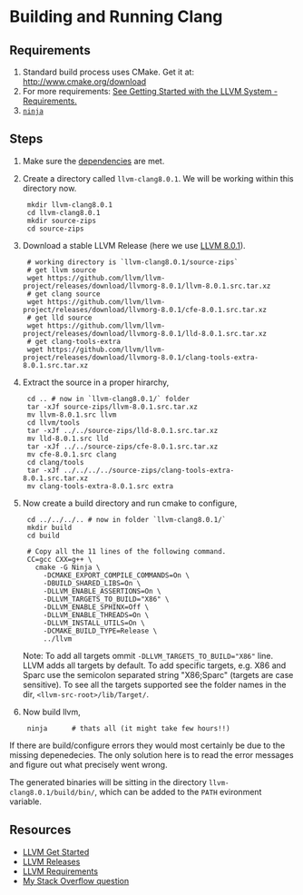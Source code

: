 Building and Running Clang
================================

Requirements <a name="requirements"></a>
----------------------
1. Standard build process uses CMake. Get it at: <http://www.cmake.org/download>
2. For more requirements: [See Getting Started with the LLVM System - Requirements.][3]
3. [`ninja`](https://ninja-build.org/)


Steps
--------------

1. Make sure the [dependencies](#requirements) are met.
2. Create a directory called `llvm-clang8.0.1`. We will be working within this directory now.

        mkdir llvm-clang8.0.1
        cd llvm-clang8.0.1
        mkdir source-zips
        cd source-zips

3. Download a stable LLVM Release (here we use [LLVM 8.0.1][5]).

        # working directory is `llvm-clang8.0.1/source-zips`
        # get llvm source
        wget https://github.com/llvm/llvm-project/releases/download/llvmorg-8.0.1/llvm-8.0.1.src.tar.xz
        # get clang source
        wget https://github.com/llvm/llvm-project/releases/download/llvmorg-8.0.1/cfe-8.0.1.src.tar.xz
        # get lld source
        wget https://github.com/llvm/llvm-project/releases/download/llvmorg-8.0.1/lld-8.0.1.src.tar.xz
        # get clang-tools-extra
        wget https://github.com/llvm/llvm-project/releases/download/llvmorg-8.0.1/clang-tools-extra-8.0.1.src.tar.xz

4. Extract the source in a proper hirarchy,

        cd .. # now in `llvm-clang8.0.1/` folder
        tar -xJf source-zips/llvm-8.0.1.src.tar.xz
        mv llvm-8.0.1.src llvm
        cd llvm/tools
        tar -xJf ../../source-zips/lld-8.0.1.src.tar.xz
        mv lld-8.0.1.src lld
        tar -xJf ../../source-zips/cfe-8.0.1.src.tar.xz
        mv cfe-8.0.1.src clang
        cd clang/tools
        tar -xJf ../../../../source-zips/clang-tools-extra-8.0.1.src.tar.xz
        mv clang-tools-extra-8.0.1.src extra

5. Now create a build directory and run cmake to configure,

        cd ../../../.. # now in folder `llvm-clang8.0.1/`
        mkdir build
        cd build

        # Copy all the 11 lines of the following command.
        CC=gcc CXX=g++ \
          cmake -G Ninja \
            -DCMAKE_EXPORT_COMPILE_COMMANDS=On \
            -DBUILD_SHARED_LIBS=On \
            -DLLVM_ENABLE_ASSERTIONS=On \
            -DLLVM_TARGETS_TO_BUILD="X86" \
            -DLLVM_ENABLE_SPHINX=Off \
            -DLLVM_ENABLE_THREADS=On \
            -DLLVM_INSTALL_UTILS=On \
            -DCMAKE_BUILD_TYPE=Release \
            ../llvm

   Note: To add all targets ommit `-DLLVM_TARGETS_TO_BUILD="X86"` line.
   LLVM adds all targets by default.
   To add specific targets, e.g. X86 and Sparc use
   the semicolon separated string "X86;Sparc" (targets are case sensitive).
   To see all the targets supported see the folder names in the dir,
   `<llvm-src-root>/lib/Target/`.


6. Now build llvm,

        ninja      # thats all (it might take few hours!!)

If there are build/configure errors they would most certainly be due to the missing depenedecies. The only solution here is to read the error messages and figure out what precisely went wrong.

The generated binaries will be sitting in the directory `llvm-clang8.0.1/build/bin/`, which can be added to the `PATH` evironment variable.




Resources
-------------
* [LLVM Get Started][1]
* [LLVM Releases][2]
* [LLVM Requirements][3]
* [My Stack Overflow question][4]

[1]: https://clang.llvm.org/get_started.html "Building and Running Clang"
[2]: http://releases.llvm.org/ "Download llvm/clang sources"
[3]: https://llvm.org/docs/GettingStarted.html#requirements
[4]: https://stackoverflow.com/questions/47696773/llvm-6-trunk-build-on-ubuntu-16-04-not-building-lld/47729443
[5]: http://releases.llvm.org/download.html#8.0.1


